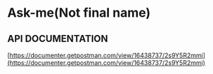 # Ask-me(Not final name)

## API DOCUMENTATION
[https://documenter.getpostman.com/view/16438737/2s9Y5R2mmi](https://documenter.getpostman.com/view/16438737/2s9Y5R2mmi)
